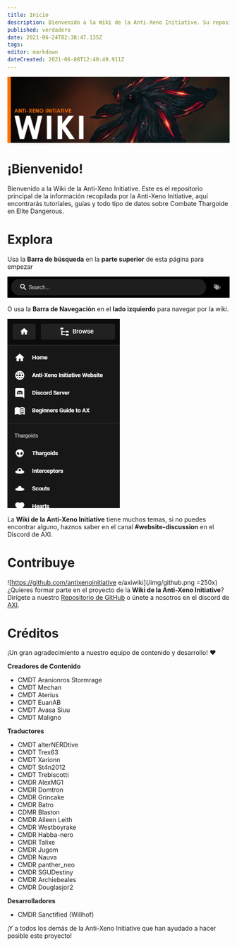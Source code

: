```yaml
---
title: Inicio
description: Bienvenido a la Wiki de la Anti-Xeno Initiative. Su repositorio completo para Combate Anti-Xeno.
published: verdadero
date: 2021-06-24T02:38:47.135Z
tags:
editor: markdown
dateCreated: 2021-06-08T12:40:49.911Z
---
```


![home.jpg](/img/home.jpg)

# ¡Bienvenido!

Bienvenido a la Wiki de la Anti-Xeno Initiative. Este es el repositorio principal de la información recopilada por la Anti-Xeno Initiative, aquí encontrarás tutoriales, guías y todo tipo de datos sobre Combate Thargoide en Elite Dangerous.


# Explora

Usa la **Barra de búsqueda** en la **parte superior** de esta página para empezar

![](/img/2021-06-21_15_15_32-home___anti-xeno_initiative_wiki_-_beta.png)

O usa la **Barra de Navegación** en el **lado izquierdo** para navegar por la wiki.

![](/img/2021-06-21_15_17_34-home___anti-xeno_initiative_wiki_-_beta.png)

La **Wiki de la Anti-Xeno Initiative** tiene muchos temas, si no puedes encontrar alguno, haznos saber en el canal **#website-discussion** en el Discord de AXI.

# Contribuye
![https://github.com/antixenoinitiative e/axiwiki\](/img/github.png =250x) ¿Quieres formar parte en el proyecto de la **Wiki de la Anti-Xeno Initiative**? Dirígete a nuestro [Repositorio de GitHub](https://github.com/antixenoinitiative/axiwiki) o únete a nosotros en el discord de [AXI](https://discord.gg/bqmDxdm).

# Créditos

¡Un gran agradecimiento a nuestro equipo de contenido y desarrollo! ❤️

**Creadores de Contenido**
- CMDT Aranionros Stormrage
- CMDT Mechan
- CMDT Aterius
- CMDT EuanAB
- CMDT Avasa Siuu
- CMDT Maligno

**Traductores**
- CMDT alterNERDtive
- CMDT Trex63
- CMDT Xarionn
- CMDT St4n2012
- CMDT Trebiscotti
- CMDR AlexMG1
- CMDR Domtron
- CMDR Grincake
- CMDR Batro
- CDMR Blaston
- CMDR Aileen Leith
- CMDR Westboyrake
- CMDR Habba-nero
- CMDR Talixe
- CMDR Jugom
- CMDR Nauva
- CMDR panther_neo
- CMDR SGUDestiny
- CMDR Archiebeales
- CMDR Douglasjor2

**Desarrolladores**
- CMDR Sanctified (Willhof)

¡Y a todos los demás de la Anti-Xeno Initiative que han ayudado a hacer posible este proyecto!
